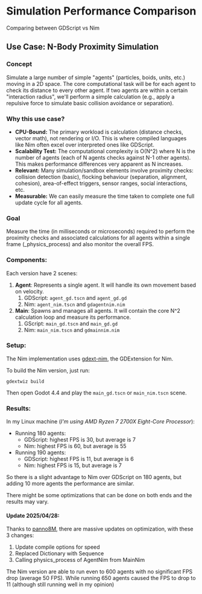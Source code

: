 # Simulation Performance Comparison

Comparing between GDScript vs Nim

## Use Case: N-Body Proximity Simulation

### Concept
Simulate a large number of simple "agents" (particles, boids, units, etc.) moving in a 2D space. The core computational task will be for each agent to check its distance to every other agent. If two agents are within a certain "interaction radius", we'll perform a simple calculation (e.g., apply a repulsive force to simulate basic collision avoidance or separation).

### Why this use case?
- **CPU-Bound:** The primary workload is calculation (distance checks, vector math), not rendering or I/O. This is where compiled languages like Nim often excel over interpreted ones like GDScript.
- **Scalability Test:** The computational complexity is O(N^2) where N is the number of agents (each of N agents checks against N-1 other agents). This makes performance differences very apparent as N increases.
- **Relevant:** Many simulation/sandbox elements involve proximity checks: collision detection (basic), flocking behaviour (separation, alignment, cohesion), area-of-effect triggers, sensor ranges, social interactions, etc.
- **Measurable:** We can easily measure the time taken to complete one full update cycle for all agents.

### Goal
Measure the time (in milliseconds or microseconds) required to perform the proximity checks and associated calculations for all agents within a single frame (_physics_process) and also monitor the overall FPS.

### Components:
Each version have 2 scenes:
1. **Agent**: Represents a single agent. It will handle its own movement based on velocity.
   1. GDScript: `agent_gd.tscn` and `agent_gd.gd`
   2. Nim: `agent_nim.tscn` and `gdagentnim.nim`
2. **Main**: Spawns and manages all agents. It will contain the core N^2 calculation loop and measure its performance.
   1. GScript: `main_gd.tscn` and `main_gd.gd`
   2. Nim: `main_nim.tscn` and `gdmainnim.nim`

### Setup:
The Nim implementation uses [gdext-nim](https://github.com/godot-nim/gdext-nim), the GDExtension for Nim. 

To build the Nim version, just run:
```
gdextwiz build
```

Then open Godot 4.4 and play the `main_gd.tscn` or `main_nim.tscn` scene.


### Results:
In my Linux machine (*I'm using AMD Ryzen 7 2700X Eight-Core Processor*):

- Running 180 agents:
  - GDScript: highest FPS is 30, but average is 7
  - Nim: highest FPS is 60, but average is 55
- Running 190 agents:
  - GDScript: highest FPS is 11, but average is 6
  - Nim: highest FPS is 15, but average is 7

So there is a slight advantage to Nim over GDScript on 180 agents, but adding 10 more agents the performance are similar.

There might be some optimizations that can be done on both ends and the results may vary.

#### Update 2025/04/28:
Thanks to [panno8M](https://github.com/panno8M), there are massive updates on optimization, with these 3 changes:
1. Update compile options for speed
2. Replaced Dictionary with Sequence
3. Calling physics_process of AgentNim from MainNim

The Nim version are able to run even to 600 agents with no significant FPS drop (average 50 FPS). While running 650 agents caused the FPS to drop to 11 (although still running well in my opinion)